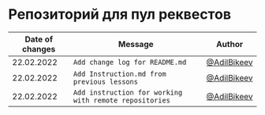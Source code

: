 # Репозиторий для пул реквестов

Date of changes | Message | Author
--- | --- | ---
22.02.2022 | `Add change log for README.md` | [@AdilBikeev](https://github.com/AdilBikeev?tab=repositories)
22.02.2022 | `Add Instruction.md from previous lessons` | [@AdilBikeev](https://github.com/AdilBikeev?tab=repositories)
22.02.2022 | `Add instruction for working with remote repositories` | [@AdilBikeev](https://github.com/AdilBikeev?tab=repositories)